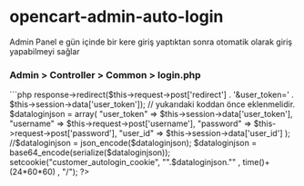 # opencart-admin-auto-login
Admin Panel e gün içinde bir kere giriş yaptıktan sonra otomatik olarak giriş yapabilmeyi sağlar


<h3 id="isleyis">Admin > Controller > Common > login.php</h3>
```php

<?php
//admin controller common login.php
// $this->response->redirect($this->request->post['redirect'] . '&user_token=' . $this->session->data['user_token']); 
// yukarıdaki koddan önce eklenmelidir.

$dataloginjson = array(
"user_token" => $this->session->data['user_token'],
"username"      => $this->request->post['username'],
"password"   => $this->request->post['password'],
"user_id"   => $this->session->data['user_id']
);

//$dataloginjson = json_encode($dataloginjson);
$dataloginjson = base64_encode(serialize($dataloginjson));

setcookie("customer_autologin_cookie", "".$dataloginjson."" , time()+(24*60*60) , "/");
?>
```
